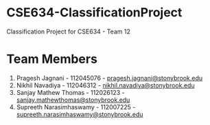 # CSE634-ClassificationProject
Classification Project for CSE634 - Team 12


# Team Members
1. Pragesh Jagnani - 112045076 - pragesh.jagnani@stonybrook.edu
2. Nikhil Navadiya - 112046312 - nikhil.navadiya@stonybrook.edu
3. Sanjay Mathew Thomas - 112026123 - sanjay.mathewthomas@stonybrook.edu
4. Supreeth Narasimhaswamy - 112007225 - supreeth.narasimhaswamy@stonybrook.edu
